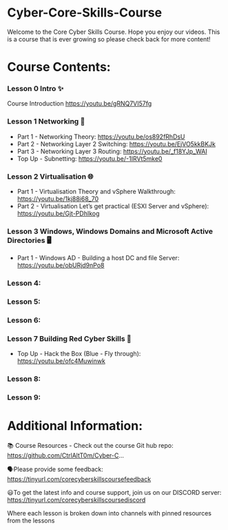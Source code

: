 # Cyber-Core-Skills-Course

Welcome to the Core Cyber Skills Course. Hope you enjoy our videos.
This is a course that is ever growing so please check back for more content!

# Course Contents:

### Lesson 0 Intro ✨
Course Introduction https://youtu.be/gRNQ7VI57fg


### Lesson 1 Networking 🔀
- Part 1 - Networking Theory: https://youtu.be/os892fRhDsU 
- Part 2 - Networking Layer 2 Switching: https://youtu.be/EjVO5kkBKJk 
- Part 3 - Networking Layer 3 Routing: https://youtu.be/_f18YJp_WAI 
- Top Up - Subnetting: https://youtu.be/-1IRVt5mke0 


### Lesson 2 Virtualisation 🌐
- Part 1 - Virtualisation Theory and vSphere Walkthrough: https://youtu.be/1kj88i68_70
- Part 2 - Virtualisation Let’s get practical (ESXI Server and vSphere): https://youtu.be/Gjt-PDhIkog


### Lesson 3 Windows, Windows Domains and Microsoft Active Directories 🖥️
- Part 1 - Windows AD - Building a host DC and file Server: https://youtu.be/obURjd9nPo8


### Lesson 4:


### Lesson 5:


### Lesson 6:


### Lesson 7 Building Red Cyber Skills 📕
- Top Up - Hack the Box (Blue - Fly through): https://youtu.be/ofc4Muwinwk


### Lesson 8:


### Lesson 9:




# Additional Information:

📚 Course Resources - Check out the course Git hub repo: https://github.com/CtrlAltT0m/Cyber-C...

🗣️Please provide some feedback: 
https://tinyurl.com/corecyberskillscoursefeedback

😃To get the latest info and course support, join us on our DISCORD server: 
https://tinyurl.com/corecyberskillscoursediscord

Where each lesson is broken down into channels with pinned resources from the lessons

